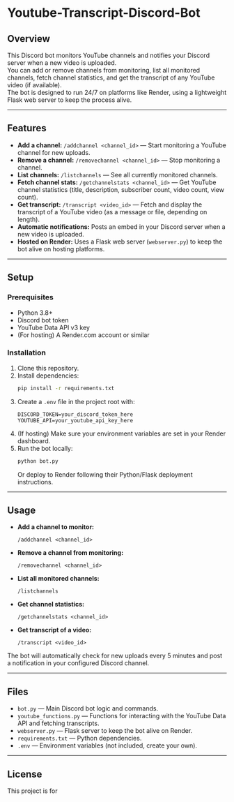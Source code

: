 # Youtube-Transcript-Discord-Bot

## Overview

This Discord bot monitors YouTube channels and notifies your Discord server when a new video is uploaded.  
You can add or remove channels from monitoring, list all monitored channels, fetch channel statistics, and get the transcript of any YouTube video (if available).  
The bot is designed to run 24/7 on platforms like Render, using a lightweight Flask web server to keep the process alive.

---

## Features

- **Add a channel:** `/addchannel <channel_id>` — Start monitoring a YouTube channel for new uploads.
- **Remove a channel:** `/removechannel <channel_id>` — Stop monitoring a channel.
- **List channels:** `/listchannels` — See all currently monitored channels.
- **Fetch channel stats:** `/getchannelstats <channel_id>` — Get YouTube channel statistics (title, description, subscriber count, video count, view count).
- **Get transcript:** `/transcript <video_id>` — Fetch and display the transcript of a YouTube video (as a message or file, depending on length).
- **Automatic notifications:** Posts an embed in your Discord server when a new video is uploaded.
- **Hosted on Render:** Uses a Flask web server (`webserver.py`) to keep the bot alive on hosting platforms.

---

## Setup

### Prerequisites

- Python 3.8+
- Discord bot token
- YouTube Data API v3 key
- (For hosting) A Render.com account or similar

### Installation

1. Clone this repository.
2. Install dependencies:
    ```sh
    pip install -r requirements.txt
    ```
3. Create a `.env` file in the project root with:
    ```
    DISCORD_TOKEN=your_discord_token_here
    YOUTUBE_API=your_youtube_api_key_here
    ```
4. (If hosting) Make sure your environment variables are set in your Render dashboard.
5. Run the bot locally:
    ```sh
    python bot.py
    ```
   Or deploy to Render following their Python/Flask deployment instructions.

---

## Usage

- **Add a channel to monitor:**
    ```
    /addchannel <channel_id>
    ```
- **Remove a channel from monitoring:**
    ```
    /removechannel <channel_id>
    ```
- **List all monitored channels:**
    ```
    /listchannels
    ```
- **Get channel statistics:**
    ```
    /getchannelstats <channel_id>
    ```
- **Get transcript of a video:**
    ```
    /transcript <video_id>
    ```

The bot will automatically check for new uploads every 5 minutes and post a notification in your configured Discord channel.

---

## Files

- `bot.py` — Main Discord bot logic and commands.
- `youtube_functions.py` — Functions for interacting with the YouTube Data API and fetching transcripts.
- `webserver.py` — Flask server to keep the bot alive on Render.
- `requirements.txt` — Python dependencies.
- `.env` — Environment variables (not included, create your own).

---

## License

This project is for